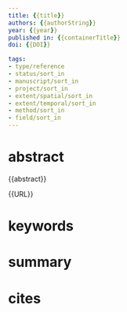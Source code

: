 ```yaml
---
title: {{title}}
authors: {{authorString}}
year: {{year}}
published in: {{containerTitle}}
doi: {{DOI}}

tags:
- type/reference
- status/sort_in
- manuscript/sort_in
- project/sort_in
- extent/spatial/sort_in
- extent/temporal/sort_in
- method/sort_in
- field/sort_in
---
```


# abstract
{{abstract}}

{{URL}}
# keywords


# summary


# cites
